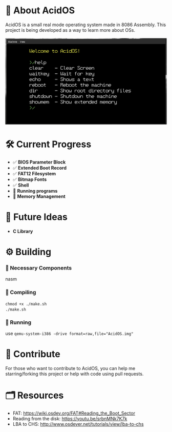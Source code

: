# 🧪 About AcidOS
AcidOS is a small real mode operating system made in 8086 Assembly. This project is being developed as a way to learn more about OSs. <br /><br />
![GitHub Logo](Scrshot.png)

# 🛠️ Current Progress
- ✅ **BIOS Parameter Block**
- ✅ **Extended Boot Record**
- ✅ **FAT12 Filesystem**
- ✅ **Bitmap Fonts**
- ✅ **Shell**
- 🚧 **Running programs**
- 🚧 **Memory Management**

# 🚀 Future Ideas
- **C Library**

# ⚙️ Building
### 🧰 Necessary Components
nasm
### 📄 Compiling
`chmod +x ./make.sh` <br />
`./make.sh` 
### 🚀 Running
use `qemu-system-i386 -drive format=raw,file="AcidOS.img"`

# 🤝 Contribute
For those who want to contribute to AcidOS, you can help me starring/forking this project or help with code using pull requests.

# 🗂️ Resources
- FAT: https://wiki.osdev.org/FAT#Reading_the_Boot_Sector
- Reading from the disk: https://youtu.be/srbnMNk7K7k
- LBA to CHS: http://www.osdever.net/tutorials/view/lba-to-chs
